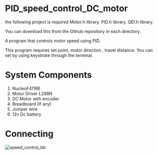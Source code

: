 # PID_speed_control_DC_motor

the following project is required 
  Motor.h library.
  PID.h library.
  QEI.h library.

You can download this from the Github repository in each directory.

A program that controls motor speed using PID. 

This program requires set point, motor direction , travel distance. You can set by
using keystroke through the terminal.

# System Components
1. NucleoF411RE
2. Motor Driver L298N
3. DC Motor with encoder
4. Breadboard (If any)
5. Jumper wire
6. 12v Dc battery

# Connecting
![speed_control_bb](https://user-images.githubusercontent.com/68624655/110619651-a1a11f00-81ca-11eb-8063-3216459cc73d.png)
